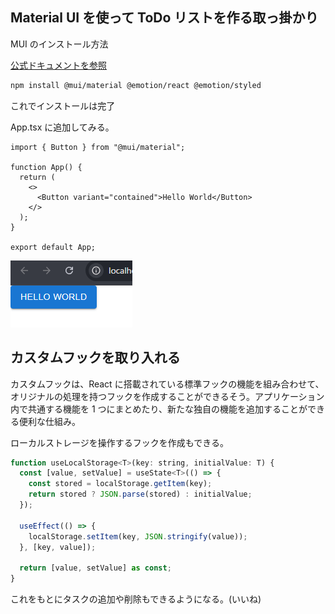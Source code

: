 ## Material UI を使って ToDo リストを作る取っ掛かり

MUI のインストール方法

[公式ドキュメントを参照
](https://mui.com/material-ui/getting-started/installation/)

```bash
npm install @mui/material @emotion/react @emotion/styled
```

これでインストールは完了

App.tsx に追加してみる。

```tsx
import { Button } from "@mui/material";

function App() {
  return (
    <>
      <Button variant="contained">Hello World</Button>
    </>
  );
}

export default App;
```

![alt text](readmeimage/image.png)

## カスタムフックを取り入れる

カスタムフックは、React に搭載されている標準フックの機能を組み合わせて、オリジナルの処理を持つフックを作成することができるそう。アプリケーション内で共通する機能を 1 つにまとめたり、新たな独自の機能を追加することができる便利な仕組み。

ローカルストレージを操作するフックを作成もできる。

```jsx
function useLocalStorage<T>(key: string, initialValue: T) {
  const [value, setValue] = useState<T>(() => {
    const stored = localStorage.getItem(key);
    return stored ? JSON.parse(stored) : initialValue;
  });

  useEffect(() => {
    localStorage.setItem(key, JSON.stringify(value));
  }, [key, value]);

  return [value, setValue] as const;
}
```

これをもとにタスクの追加や削除もできるようになる。(いいね)
